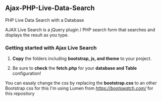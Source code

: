 ## Ajax-PHP-Live-Data-Search
PHP Live Data Search with a Database

AJAX Live Search is a jQuery plugin / PHP search form that searches and displays the result as you type.

### Getting started with Ajax Live Search

1. **Copy** the folders including **bootstrap, js, and theme** to your project.

2. Be sure to **check** the **fetch.php** for your **database and Table** configuration!

You can easaly change the css by replacing the **bootstrap.css** to an other Bootstrap css for this I'm using Lumen from *https://bootswatch.com/* for this repository
